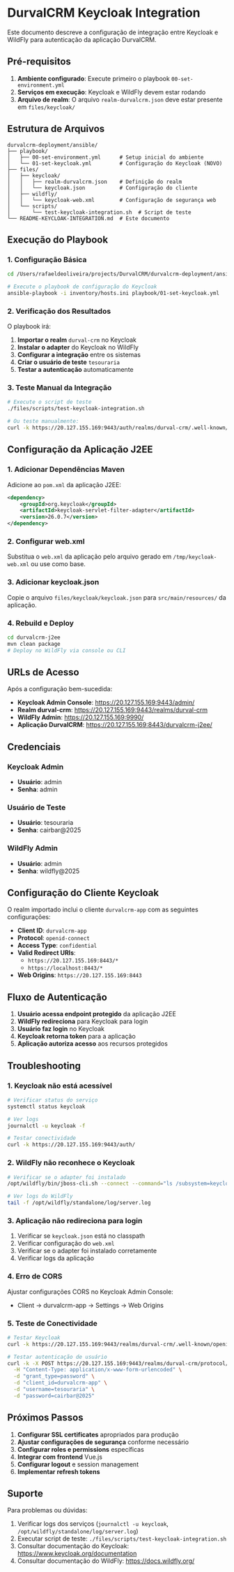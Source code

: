 # DurvalCRM Keycloak Integration

Este documento descreve a configuração de integração entre Keycloak e WildFly para autenticação da aplicação DurvalCRM.

## Pré-requisitos

1. **Ambiente configurado**: Execute primeiro o playbook `00-set-environment.yml`
2. **Serviços em execução**: Keycloak e WildFly devem estar rodando
3. **Arquivo de realm**: O arquivo `realm-durvalcrm.json` deve estar presente em `files/keycloak/`

## Estrutura de Arquivos

```
durvalcrm-deployment/ansible/
├── playbook/
│   ├── 00-set-environment.yml      # Setup inicial do ambiente
│   └── 01-set-keycloak.yml         # Configuração do Keycloak (NOVO)
├── files/
│   ├── keycloak/
│   │   ├── realm-durvalcrm.json    # Definição do realm
│   │   └── keycloak.json           # Configuração do cliente
│   ├── wildfly/
│   │   └── keycloak-web.xml        # Configuração de segurança web
│   └── scripts/
│       └── test-keycloak-integration.sh  # Script de teste
└── README-KEYCLOAK-INTEGRATION.md  # Este documento
```

## Execução do Playbook

### 1. Configuração Básica

```bash
cd /Users/rafaeldeoliveira/projects/DurvalCRM/durvalcrm-deployment/ansible

# Execute o playbook de configuração do Keycloak
ansible-playbook -i inventory/hosts.ini playbook/01-set-keycloak.yml
```

### 2. Verificação dos Resultados

O playbook irá:

1. **Importar o realm** `durval-crm` no Keycloak
2. **Instalar o adapter** do Keycloak no WildFly
3. **Configurar a integração** entre os sistemas
4. **Criar o usuário de teste** `tesouraria`
5. **Testar a autenticação** automaticamente

### 3. Teste Manual da Integração

```bash
# Execute o script de teste
./files/scripts/test-keycloak-integration.sh

# Ou teste manualmente:
curl -k https://20.127.155.169:9443/auth/realms/durval-crm/.well-known/openid-configuration
```

## Configuração da Aplicação J2EE

### 1. Adicionar Dependências Maven

Adicione ao `pom.xml` da aplicação J2EE:

```xml
<dependency>
    <groupId>org.keycloak</groupId>
    <artifactId>keycloak-servlet-filter-adapter</artifactId>
    <version>26.0.7</version>
</dependency>
```

### 2. Configurar web.xml

Substitua o `web.xml` da aplicação pelo arquivo gerado em `/tmp/keycloak-web.xml` ou use como base.

### 3. Adicionar keycloak.json

Copie o arquivo `files/keycloak/keycloak.json` para `src/main/resources/` da aplicação.

### 4. Rebuild e Deploy

```bash
cd durvalcrm-j2ee
mvn clean package
# Deploy no WildFly via console ou CLI
```

## URLs de Acesso

Após a configuração bem-sucedida:

- **Keycloak Admin Console**: https://20.127.155.169:9443/admin/
- **Realm durval-crm**: https://20.127.155.169:9443/realms/durval-crm
- **WildFly Admin**: https://20.127.155.169:9990/
- **Aplicação DurvalCRM**: https://20.127.155.169:8443/durvalcrm-j2ee/

## Credenciais

### Keycloak Admin
- **Usuário**: admin
- **Senha**: admin

### Usuário de Teste
- **Usuário**: tesouraria
- **Senha**: cairbar@2025

### WildFly Admin
- **Usuário**: admin
- **Senha**: wildfly@2025

## Configuração do Cliente Keycloak

O realm importado inclui o cliente `durvalcrm-app` com as seguintes configurações:

- **Client ID**: `durvalcrm-app`
- **Protocol**: `openid-connect`
- **Access Type**: `confidential`
- **Valid Redirect URIs**:
  - `https://20.127.155.169:8443/*`
  - `https://localhost:8443/*`
- **Web Origins**: `https://20.127.155.169:8443`

## Fluxo de Autenticação

1. **Usuário acessa endpoint protegido** da aplicação J2EE
2. **WildFly redireciona** para Keycloak para login
3. **Usuário faz login** no Keycloak
4. **Keycloak retorna token** para a aplicação
5. **Aplicação autoriza acesso** aos recursos protegidos

## Troubleshooting

### 1. Keycloak não está acessível

```bash
# Verificar status do serviço
systemctl status keycloak

# Ver logs
journalctl -u keycloak -f

# Testar conectividade
curl -k https://20.127.155.169:9443/auth/
```

### 2. WildFly não reconhece o Keycloak

```bash
# Verificar se o adapter foi instalado
/opt/wildfly/bin/jboss-cli.sh --connect --command="ls /subsystem=keycloak"

# Ver logs do WildFly
tail -f /opt/wildfly/standalone/log/server.log
```

### 3. Aplicação não redireciona para login

1. Verificar se `keycloak.json` está no classpath
2. Verificar configuração do `web.xml`
3. Verificar se o adapter foi instalado corretamente
4. Verificar logs da aplicação

### 4. Erro de CORS

Ajustar configurações CORS no Keycloak Admin Console:
- Client → durvalcrm-app → Settings → Web Origins

### 5. Teste de Conectividade

```bash
# Testar Keycloak
curl -k https://20.127.155.169:9443/realms/durval-crm/.well-known/openid-configuration

# Testar autenticação de usuário
curl -k -X POST https://20.127.155.169:9443/realms/durval-crm/protocol/openid-connect/token \
  -H "Content-Type: application/x-www-form-urlencoded" \
  -d "grant_type=password" \
  -d "client_id=durvalcrm-app" \
  -d "username=tesouraria" \
  -d "password=cairbar@2025"
```

## Próximos Passos

1. **Configurar SSL certificates** apropriados para produção
2. **Ajustar configurações de segurança** conforme necessário
3. **Configurar roles e permissions** específicas
4. **Integrar com frontend** Vue.js
5. **Configurar logout** e session management
6. **Implementar refresh tokens**

## Suporte

Para problemas ou dúvidas:

1. Verificar logs dos serviços (`journalctl -u keycloak`, `/opt/wildfly/standalone/log/server.log`)
2. Executar script de teste: `./files/scripts/test-keycloak-integration.sh`
3. Consultar documentação do Keycloak: https://www.keycloak.org/documentation
4. Consultar documentação do WildFly: https://docs.wildfly.org/